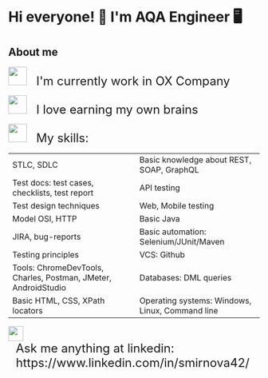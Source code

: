 # Hi everyone! 🙌 I'm AQA Engineer 🖥️

## About me
<span style="display: inline-block;"><img src="https://media2.giphy.com/media/v1.Y2lkPTc5MGI3NjExOTM2ZmM1ZmU2NDYxNzMyOTcwZjJkZTI1MDQ0MzBkOTgzYmJkM2ZmMyZlcD12MV9pbnRlcm5hbF9naWZzX2dpZklkJmN0PXM/fSGrpj2wJynDwgftc7/giphy.gif" width="37px"> </span> <span style="display: inline-block; margin-left: 15px; font-size: 24px;"> I'm currently work in OX Company </span>
<p><span style="display: inline-block;"><img src="https://media0.giphy.com/media/fikiml0dKfRQ2ZS08E/giphy.gif?cid=ecf05e476njeee3vjo0rmcsew6sqkyny9mku7x8ix0qgjetp&ep=v1_stickers_search&rid=giphy.gif&ct=s" width="37px"> </span> <span style="display: inline-block; margin-left: 15px; font-size: 24px;"> I love earning my own brains </span>
</p>
<p><span style="display: inline-block;"><img src="https://media4.giphy.com/media/ihZH2vOfn02gs9i1U9/giphy.gif?cid=ecf05e47ojp9zqabf5dcmipjd8p1u1dawfdzwmbtuw0qm8xa&ep=v1_gifs_related&rid=giphy.gif&ct=s" width="37px"> </span> <span style="display: inline-block; margin-left: 15px; font-size: 24px;"> My skills: </span>
</p>

| | |
|-|-|
|STLC, SDLC|Basic knowledge about REST, SOAP, GraphQL|
|Test docs: test cases, checklists, test report|API testing|
|Test design techniques|Web, Mobile testing|
|Model OSI, HTTP|Basic Java|
|JIRA, bug-reports|Basic automation: Selenium/JUnit/Maven|
|Testing principles|VCS: Github|
|Tools: ChromeDevTools, Charles, Postman, JMeter, AndroidStudio|Databases: DML queries|
|Basic HTML, CSS, XPath locators|Operating systems: Windows, Linux, Command line|

<p><span style="display: inline-block;"><img src="https://media4.giphy.com/media/yDM1kJZthxFPoGDdmq/giphy.gif?cid=ecf05e479cwr0c8031pqmr2j9akfbcmq51pcwudik8cdfpr7&ep=v1_stickers_search&rid=giphy.gif&ct=ts" width="30px"> </span> <span style="display: inline-block; margin-left: 15px; font-size: 24px;"> Ask me anything at linkedin: https://www.linkedin.com/in/smirnova42/ </span>
</p>







